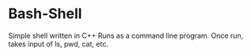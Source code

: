 # Bash-Shell
Simple shell written in C++
Runs as a command line program. Once run, takes input of ls, pwd, cat, etc.

